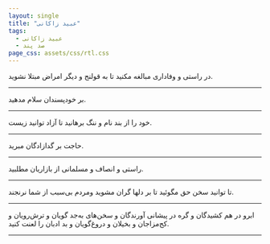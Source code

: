 ```yaml
---
layout: single
title: "عبید زاکانی"
tags:
  - عبید زاکانی
  - صد پند
page_css: assets/css/rtl.css
---
```

در راستی و وفاداری مبالغه مكنيد تا به قولنج و ديگر امراض مبتلا نشويد.

---

بر خودپسندان سلام مدهيد.

---

خود را از بند نام و ننگ برهانيد تا آزاد توانيد زيست.

---

حاجت بر گدازادگان مبريد.

---

راستی و انصاف و مسلمانی از بازاريان مطلبيد.

---

تا توانيد سخن حق مگوئيد تا بر دلها گران مشويد ومردم بی‌سبب از شما نرنجند.

---

ابرو در هم كشيدگان و گره در پيشانی آورندگان و سخن‌های به‌جد گويان و ترش‌رويان و كج‌مزاجان و بخيلان و دروغ‌گويان و بد ادبان را لعنت كنيد.

---
